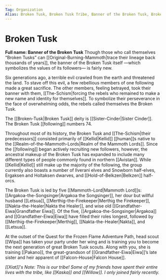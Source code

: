 ```yaml
---
Tag: Organization
Alias: Broken Tusk, Broken Tusk Tribe, Banner of the Broken Tusk, Broken Tusks
---
```

# Broken Tusk
**Full name: Banner of the Broken Tusk**
Though those who call themselves “Broken Tusks” can [[Original-Burning-Mammoth|trace their lineage back thousands of years]], the banner of the Broken Tusk itself —which symbolizes the values of its followers— is fairly new. 

Six generations ago, a terrible evil crawled from the earth and threatened the land. To stave off this evil, a few rebellious members of one following made a great sacrifice. The other members, feeling betrayed, took their banner with them, [[The-Schism|forcing the rebels who remained to make a new name and identity for themselves]]. To symbolize their perseverance in the face of overwhelming odds, the rebels called themselves the Broken Tusk.

The [[Broken-Tusk|Broken Tusk]] deity is [[Sister-Cinder|Sister Cinder]]. The Broken Tusk [[following]] numbers 74.

Throughout most of its history, the Broken Tusk and [[The-Schism|their predecessors]] consisted primarily of [[Kellid|Kellid]] [[human]]s native to the [[Realm-of-the-Mammoth-Lords|Realm of the Mammoth Lords]]. Since the [[following]] began actively recruiting new followers, however, the ancestral makeup of the Broken Tusk has expanded to include many different types of people commonly found in northern [[Avistan]]. While [[Kellid|Kellid]]  still make up the majority of the following, the group currently also boasts a number of Ilverani elves and Snowborn half-elves, Ergaksen and Holtaksen dwarves, and [[Hold-of-Belkzen|Belkzen]] half-orcs.

The Broken Tusk is led by five [[Mammoth-Lord|Mammoth Lord]]s: [[Argakoa-the-Songsinger|Argakoa the Songsinger]], her dour but willful husband [[Letsua]], [[Merthig-the-Firekeeper|Merthig the Firekeeper]], [[Nakta-the-Healer|Nakta the Healer]], and wise old [[Grandfather-Eiwa|Grandfather Eiwa]]. Of the five, [[Argakoa-the-Songsinger|Argakoa]] and [[Grandfather-Eiwa|Eiwa]] have filled their roles longest, followed by [[Merthig-the-Firekeeper|Merthig]], [[Nakta-the-Healer|Nakta]], and [[Letsua]].

At the outset of the Quest for the Frozen Flame Adventure Path, head scout [[Wipa]] has taken your party under her wing and is training you to become the next generation of great Broken Tusk scouts. Along with you, she is training [[Pakano]], the great-grandson of [[Grandfather-Eiwa|Eiwa]]’s late sister and heir apparent of [[Falcon-House|Falcon House]].

*[[Xiat]]'s Note: This is our tribe! Some of my friends have spent their entire lives with the tribe, like [[Kaska]] and [[Willow]]. I only joined fairly recently.* 